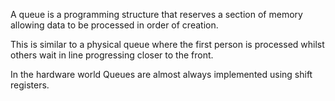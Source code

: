 A queue is a programming structure that reserves a section of memory allowing data to be processed in order of creation.

This is similar to a physical queue where the first person is processed whilst others wait in line progressing closer to the front.

In the hardware world Queues are almost always implemented using shift registers.